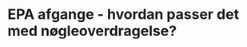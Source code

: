 # EPA afgange - hvordan passer det med nøgleoverdragelse?
<!-- #hp -->

<!-- {BearID:D62A6451-2B03-45EE-BE02-A3B88A0D5264-88388-000006FF84C1C433} -->
